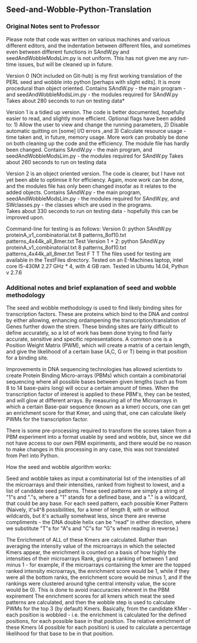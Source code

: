 ## Seed-and-Wobble-Python-Translation

### Original Notes sent to Professor
Please note that code was written on various machines and various different editors, and the indentation between different files,
and sometimes even between different functions in SAndW.py and seedAndWobbleModsLim.py is not uniform. This has not given me any run-time issues,
but will be cleaned up in future.

Version 0 (NOt included on Git-hub) is my first working translation of the PERL seed and wobble into python [perhaps with slight edits].
It is more procedural than object oriented.
Contains SAndW.py - the main program - and seedAndWobbleModsLim.py - the modules required for SAndW.py
Takes about 280 seconds to run on testing data*

Version 1 is a tidied up version. The code is better documented, hopefully easier to read, and slightly more efficient.
Optional flags have been added to: 1) Allow the user to view and change the running parameters, 
2) Disable automatic quitting on [some] I/O errors ,and 3) Calculate resource usage - time taken and, in future, memory usage.
More work can probably be done on both cleaning up the code and the efficiency. The module file has hardly been changed.
Contains SAndW.py - the main program, and seedAndWobbleModsLim.py - the modules required for SAndW.py
Takes about 260 seconds to run on testing data

Version 2 is an object oriented version. The code is clearer, but I have not yet been able to optimise it for efficiency.
Again, more work can be done, and the modules file has only been changed insofar as it relates to the added objects.
Contains SAndW.py - the main program, seedAndWobbleModsLim.py - the modules required for SAndW.py, and SWclasses.py - the classes 
which are used in the programs.  
Takes about 330 seconds to run on testing data - hopefully this can be improved upon.

Command-line for testing is as follows: 
Version 0:
python SAndW.py proteinA_v1_combinatorial.txt 8 patterns_8of10.txt patterns_4x44k_all_8mer.txt Test
Version 1 + 2: 
python SAndW.py proteinA_v1_combinatorial.txt 8 patterns_8of10.txt patterns_4x44k_all_8mer.txt Test F T T
The files used for testing are available in the TestFiles directory.
Tested on an E-Machines laptop, intel core I5-430M 2.27 GHz * 4, with 4 GB ram. Tested in Ubuntu 14.04, Python v 2.7.6

### Additional notes and brief explanation of seed and wobble methodology
The seed and wobble methodology is used to find likely binding sites for transcription factors. These are proteins which bind to the DNA and control by either allowing, enhancing ordampening the transcription/translation of Genes further down the strem. These binding sites are fairly difficult to define accurately, so a lot of work has been done trying to  find fairly accurate, sensitive and specific representations. A common one is a Position Weight Matrix (PWM), which will create a matrix of a certain length, and give the likelihood of a certain base (A,C, G or T) being in that position for a binding site.

Improvements in DNA sequencing technologies has allowed scientists to create Protein Binding Micro-arrays (PBMs) which contain a combinatorial sequencing where all possible bases between given lengths (such as from 8 to 14 base-pairs long) will occur a certain amount of times. When the transcription factor of interest is applied to these PBM's, they can be tested, and will glow at different arrays. By measuring all of the Microarrays in which a certain Base-pair sequence (known as a kmer) occurs, one can get an enrichment score for that Kmer, and using that, one can calculate likely PWMs for the transcription factor. 

There is some pre-processing required to transform the scores taken from a PBM experiment into a format usable by seed and wobble, but, since we did not have access to our own PBM expiriments, and there would be no reason to make changes in this processing in any case, this was not translated from Perl into Python.

How the seed and wobble algorithm works: 

Seed and wobble takes as input a combinatorial list of the intensities of all the microarrays and their intensities, ranked from highest to lowest, and a list of canddate seed patterns. These seed patterns are simply a string of "1"s and "."s, where a "1" stands for a defined base, and a "." is a wildcard, that could be any base. For each seed pattern, each possible Kmer Pattern (Naively, it's4^8 possibilities, for a kmer of length 8, with or without wildcards, but it's actually somehwat less, since there are reverse compliments - the DNA double helix can be "read" in either direction, where we substitute "T"s for "A"s and "C"s for "G"s when reading in reverse.)

The Enrichment of ALL of these Kmers are calculated. Rather than averaging the intensity value of the microarrays  in which the selected Kmers appear, the enrichment is counted on a basis of how highly the intensities of their microarrays Rank, giving a ranking of between 1 and minus 1 - for example, if the microarrays containing  the kmer are the topped ranked intensity microarrays, the enrichment score would be 1, while if they were all the bottom ranks, the enrichment score would be minus 1, and if the rankings were clustered around tghe central intensity value, the score would be 0). This is done to avoid inaccuracies inherent in the PBM expirement The enrichment scores for all kmers which meat the seed patterns are calculated, and then the wobble step is used to calculate PWMs for the top 3 (by default) Kmers. Basically, from the candidate KMer - each position is wobbled - i.e. the enrichment is calculated for the defined positions, for each possible base in that position. The relative enrichment of these Kmers (4 possible for each position) is used to calculate a percentage likelihood for that base to be in that position. 
